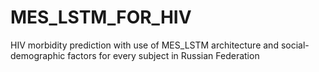 # MES_LSTM_FOR_HIV
HIV morbidity prediction with use of MES_LSTM architecture and social-demographic factors for every subject in Russian Federation
